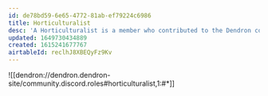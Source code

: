```yaml
---
id: de78bd59-6e65-4772-81ab-ef79224c6986
title: Horticulturalist
desc: 'A Horticulturalist is a member who contributed to the Dendron code base.'
updated: 1649730434889
created: 1615241677767
airtableId: reclhJ8XBEQyFz9Kv
---
```


![[dendron://dendron.dendron-site/community.discord.roles#horticulturalist,1:#*]]
